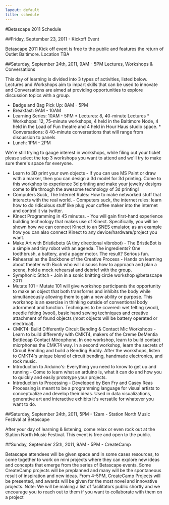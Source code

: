 ```yaml
---
layout: default
title: schedule
---
```


#Betascape 2011 Schedule

##Friday, September 23, 2011 - Kickoff Event

Betascape 2011 Kick off event is free to the public and features the
return of Outlet Baltimore. Location TBA

##Saturday, September 24th, 2011, 9AM - 5PM Lectures, Workshops & Conversations

This day of learning is divided into 3 types of activities, listed below. Lectures and Workshops aim to impart skills that can be used to innovate and Conversations are aimed at providing opportunities to explore discussion topics with a group.

 *   Badge and Bag Pick Up: 8AM - 5PM
 *   Breakfast: 9AM - 10AM
 *   Learning Series: 10AM - 5PM
    *       Lectures: 8, 40-minute Lectures
    *       Workshops: 12, 75-minute workshops, 4 held in the Baltimore Node, 4 held in the Load of 		Fun theatre and 4 held in Hour Haus studio space.
    *       Conversations: 8 40-minute conversations that will range from discussion to panels
 *   Lunch: 1PM - 2PM

We're still trying to gauge interest in workshops, while filing out your ticket please select the top 3 workshops you want to attend and we'll try to make sure there's space for everyone.

 * Learn to 3D print your own objects - If you can use MS Paint or draw with a marker, then you can design a 3d model for 3d printing.  Come to this workshop to experience 3d printing and make your jewelry designs come to life through the awesome technology of 3d printing!
 * Computers Suck, The Internet Rules: How to make networked stuff that interacts with the real world. - Computers suck, the internet rules: learn how to do ridiculous stuff like plug your coffee maker into the internet and control it via twitter.
 * Kinect Programming in 45 minutes. - You will gain first-hand experience building technology that makes use of Kinect. Specifically, you will be shown how we can connect Kinect to an SNES emulator, as an example how you can also connect Kinect to any device/hardware/project you want.
 * Make Art with Bristlebots (A tiny directional vibrobot) - The BristleBot is a simple and tiny robot with an agenda. The ingredients? One toothbrush, a battery, and a pager motor. The result? Serious fun.
 * Rehearsal as the Backbone of the Creative Process - Hands on learning about theater with Buck who will discuss how to approach and plan a scene, hold a mock rehearsal and debrief with the group.
 * Symphonic Stitch - Join in a sonic knitting circle workshop @betascape 2011
 * Mutate 101 - Mutate 101 will give workshop participants the opportunity to make an object that both transforms and inhibits the body while simultaneously allowing them to gain a new ability or purpose. This workshop is an exercise in thinking outside of conventional body adornment and function.  Techniques to be covered:  wet felting (wool), needle felting (wool), basic hand sewing techniques and creative attachment of found objects (most objects will be battery operated or electrical).
 * CMKT4: Build Differently Circuit Bending & Contact Mic Workshops - Learn to build differently with CMKT4, makers of the Creme DeMentia Bottlecap Contact Mircophone. In one workshop, learn to build contact micrphones the CMKT4 way. In a second workshop, learn the secrets of Circuit Bending and build a Bending Buddy. After the workshops, listen to CMKT4's unique blend of circuit bending, handmade electronics, and rock music.
 * Introduction to Arduino's: Everything you need to know to get up and running - Come to learn what an arduino is, what it can do and how you to quickly and easily prototype your projects.
 * Introduction to Processing - Developed by Ben Fry and Casey Reas Processing is meant to be a programming language for visual artists to conceptualize and develop their ideas. Used in data visualizations, generative art and interactive exhibits it's versatile for whatever you want to do.
 
##Saturday, September 24th, 2011, 5PM - 12am - Station North Music Festival at Betascape

After your day of learning & listening, come relax or even rock out
at the Station North Music Festival. This event is free and open to the
public.

##Sunday, September 25th, 2011, 9AM - 5PM - CreateCamp

Betascape attendees will be given space and in some cases resources,
to come together to work on mini projects where they can explore new
ideas and concepts that emerge from the series of Betascape events. Some
CreateCamp projects will be preplanned and many will be the spontaneous
result of inspiration and new ideas. From 4-5PM, CreateCamp Projects
will be presented, and awards will be given for the most novel and
innovative projects. Note: We will be making a list of facilitators
public shortly and we encourage you to reach out to them if you want to
collaborate with them on a project
